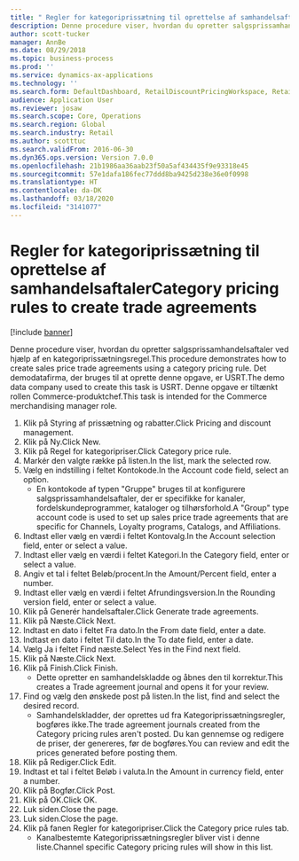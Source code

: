 ```yaml
---
title: " Regler for kategoriprissætning til oprettelse af samhandelsaftaler"
description: Denne procedure viser, hvordan du opretter salgsprissamhandelsaftaler ved hjælp af en kategoriprissætningsregel.
author: scott-tucker
manager: AnnBe
ms.date: 08/29/2018
ms.topic: business-process
ms.prod: ''
ms.service: dynamics-ax-applications
ms.technology: ''
ms.search.form: DefaultDashboard, RetailDiscountPricingWorkspace, RetailPricingDiscountCategoryPriceRule, RetailCategoryPriceRule, EcoResCategorySingleLookup, RetailCategoryPriceWizard, PriceDiscAdm, PriceDiscAdmTable
audience: Application User
ms.reviewer: josaw
ms.search.scope: Core, Operations
ms.search.region: Global
ms.search.industry: Retail
ms.author: scotttuc
ms.search.validFrom: 2016-06-30
ms.dyn365.ops.version: Version 7.0.0
ms.openlocfilehash: 21b1986aa36aab23f50a5af434435f9e93318e45
ms.sourcegitcommit: 57e1dafa186fec77ddd8ba9425d238e36e0f0998
ms.translationtype: HT
ms.contentlocale: da-DK
ms.lasthandoff: 03/18/2020
ms.locfileid: "3141077"
---
```

# <a name="category-pricing-rules-to-create-trade-agreements"></a><span data-ttu-id="fdcb1-103"> Regler for kategoriprissætning til oprettelse af samhandelsaftaler</span><span class="sxs-lookup"><span data-stu-id="fdcb1-103">Category pricing rules to create trade agreements</span></span>

[!include [banner](../includes/banner.md)]

<span data-ttu-id="fdcb1-104">Denne procedure viser, hvordan du opretter salgsprissamhandelsaftaler ved hjælp af en kategoriprissætningsregel.</span><span class="sxs-lookup"><span data-stu-id="fdcb1-104">This procedure demonstrates how to create sales price trade agreements using a category pricing rule.</span></span> <span data-ttu-id="fdcb1-105">Det demodatafirma, der bruges til at oprette denne opgave, er USRT.</span><span class="sxs-lookup"><span data-stu-id="fdcb1-105">The demo data company used to create this task is USRT.</span></span> <span data-ttu-id="fdcb1-106">Denne opgave er tiltænkt rollen Commerce-produktchef.</span><span class="sxs-lookup"><span data-stu-id="fdcb1-106">This task is intended for the Commerce merchandising manager role.</span></span>

1. <span data-ttu-id="fdcb1-107">Klik på Styring af prissætning og rabatter.</span><span class="sxs-lookup"><span data-stu-id="fdcb1-107">Click Pricing and discount management.</span></span>
2. <span data-ttu-id="fdcb1-108">Klik på Ny.</span><span class="sxs-lookup"><span data-stu-id="fdcb1-108">Click New.</span></span>
3. <span data-ttu-id="fdcb1-109">Klik på Regel for kategoripriser.</span><span class="sxs-lookup"><span data-stu-id="fdcb1-109">Click Category price rule.</span></span>
4. <span data-ttu-id="fdcb1-110">Markér den valgte række på listen.</span><span class="sxs-lookup"><span data-stu-id="fdcb1-110">In the list, mark the selected row.</span></span>
5. <span data-ttu-id="fdcb1-111">Vælg en indstilling i feltet Kontokode.</span><span class="sxs-lookup"><span data-stu-id="fdcb1-111">In the Account code field, select an option.</span></span>
    * <span data-ttu-id="fdcb1-112">En kontokode af typen "Gruppe" bruges til at konfigurere salgsprissamhandelsaftaler, der er specifikke for kanaler, fordelskundeprogrammer, kataloger og tilhørsforhold.</span><span class="sxs-lookup"><span data-stu-id="fdcb1-112">A "Group" type account code is used to set up sales price trade agreements that are specific for Channels, Loyalty programs, Catalogs, and Affiliations.</span></span>  
6. <span data-ttu-id="fdcb1-113">Indtast eller vælg en værdi i feltet Kontovalg.</span><span class="sxs-lookup"><span data-stu-id="fdcb1-113">In the Account selection field, enter or select a value.</span></span>
7. <span data-ttu-id="fdcb1-114">Indtast eller vælg en værdi i feltet Kategori.</span><span class="sxs-lookup"><span data-stu-id="fdcb1-114">In the Category field, enter or select a value.</span></span>
8. <span data-ttu-id="fdcb1-115">Angiv et tal i feltet Beløb/procent.</span><span class="sxs-lookup"><span data-stu-id="fdcb1-115">In the Amount/Percent field, enter a number.</span></span>
9. <span data-ttu-id="fdcb1-116">Indtast eller vælg en værdi i feltet Afrundingsversion.</span><span class="sxs-lookup"><span data-stu-id="fdcb1-116">In the Rounding version field, enter or select a value.</span></span>
10. <span data-ttu-id="fdcb1-117">Klik på Generér handelsaftaler.</span><span class="sxs-lookup"><span data-stu-id="fdcb1-117">Click Generate trade agreements.</span></span>
11. <span data-ttu-id="fdcb1-118">Klik på Næste.</span><span class="sxs-lookup"><span data-stu-id="fdcb1-118">Click Next.</span></span>
12. <span data-ttu-id="fdcb1-119">Indtast en dato i feltet Fra dato.</span><span class="sxs-lookup"><span data-stu-id="fdcb1-119">In the From date field, enter a date.</span></span>
13. <span data-ttu-id="fdcb1-120">Indtast en dato i feltet Til dato.</span><span class="sxs-lookup"><span data-stu-id="fdcb1-120">In the To date field, enter a date.</span></span>
14. <span data-ttu-id="fdcb1-121">Vælg Ja i feltet Find næste.</span><span class="sxs-lookup"><span data-stu-id="fdcb1-121">Select Yes in the Find next field.</span></span>
15. <span data-ttu-id="fdcb1-122">Klik på Næste.</span><span class="sxs-lookup"><span data-stu-id="fdcb1-122">Click Next.</span></span>
16. <span data-ttu-id="fdcb1-123">Klik på Finish.</span><span class="sxs-lookup"><span data-stu-id="fdcb1-123">Click Finish.</span></span>
    * <span data-ttu-id="fdcb1-124">Dette opretter en samhandelskladde og åbnes den til korrektur.</span><span class="sxs-lookup"><span data-stu-id="fdcb1-124">This creates a Trade agreement journal and opens it for your review.</span></span>  
17. <span data-ttu-id="fdcb1-125">Find og vælg den ønskede post på listen.</span><span class="sxs-lookup"><span data-stu-id="fdcb1-125">In the list, find and select the desired record.</span></span>
    * <span data-ttu-id="fdcb1-126">Samhandelskladder, der oprettes ud fra Kategoriprissætningsregler, bogføres ikke.</span><span class="sxs-lookup"><span data-stu-id="fdcb1-126">The trade agreement journals created from the Category pricing rules aren't posted.</span></span> <span data-ttu-id="fdcb1-127">Du kan gennemse og redigere de priser, der genereres, før de bogføres.</span><span class="sxs-lookup"><span data-stu-id="fdcb1-127">You can  review and edit the prices generated before posting them.</span></span>  
18. <span data-ttu-id="fdcb1-128">Klik på Rediger.</span><span class="sxs-lookup"><span data-stu-id="fdcb1-128">Click Edit.</span></span>
19. <span data-ttu-id="fdcb1-129">Indtast et tal i feltet Beløb i valuta.</span><span class="sxs-lookup"><span data-stu-id="fdcb1-129">In the Amount in currency field, enter a number.</span></span>
20. <span data-ttu-id="fdcb1-130">Klik på Bogfør.</span><span class="sxs-lookup"><span data-stu-id="fdcb1-130">Click Post.</span></span>
21. <span data-ttu-id="fdcb1-131">Klik på OK.</span><span class="sxs-lookup"><span data-stu-id="fdcb1-131">Click OK.</span></span>
22. <span data-ttu-id="fdcb1-132">Luk siden.</span><span class="sxs-lookup"><span data-stu-id="fdcb1-132">Close the page.</span></span>
23. <span data-ttu-id="fdcb1-133">Luk siden.</span><span class="sxs-lookup"><span data-stu-id="fdcb1-133">Close the page.</span></span>
24. <span data-ttu-id="fdcb1-134">Klik på fanen Regler for kategoripriser.</span><span class="sxs-lookup"><span data-stu-id="fdcb1-134">Click the Category price rules tab.</span></span>
    * <span data-ttu-id="fdcb1-135">Kanalbestemte Kategoriprissætningsregler bliver vist i denne liste.</span><span class="sxs-lookup"><span data-stu-id="fdcb1-135">Channel specific Category pricing rules will show in this list.</span></span>  

